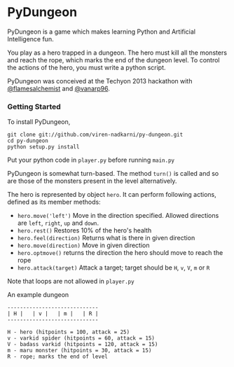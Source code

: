 # PyDungeon
PyDungeon is a game which makes learning Python and Artificial Intelligence fun.

You play as a hero trapped in a dungeon. The hero must kill all the monsters and reach the rope, which marks the end of the dungeon level. To control the actions of the hero, you must write a python script.

PyDungeon was conceived at the Techyon 2013 hackathon with [@flamesalchemist](http://github.com/sahilc) and [@vanarp96](http://github.com/vanarp96).

### Getting Started
To install PyDungeon,
```
git clone git://github.com/viren-nadkarni/py-dungeon.git
cd py-dungeon
python setup.py install
```

Put your python code in `player.py` before running `main.py`

PyDungeon is somewhat turn-based. The method `turn()` is called and so are those of the monsters present in the level alternatively. 

The hero is represented by object `hero`. It can perform following actions, defined as its member methods:

* `hero.move('left')` Move in the direction specified. Allowed directions are `left`, `right`, `up` and `down`.
* `hero.rest()` Restores 10% of the hero's health
* `hero.feel(direction)` Returns what is there in given direction
* `hero.move(direction)` Move in given direction
* `hero.optmove()` returns the direction the hero should move to reach the rope
* `hero.attack(target)` Attack a target; target should be `H`, `v`, `V`, `m` or `R`

Note that loops are not allowed in `player.py`

An example dungeon

    -----------------------------
    | H |   | v |   | m |   | R | 
    -----------------------------
    
    H - hero (hitpoints = 100, attack = 25)
    v - varkid spider (hitpoints = 60, attack = 15)
    V - badass varkid (hitpoints = 120, attack = 15)
    m - maru monster (hitpoints = 30, attack = 15)
    R - rope; marks the end of level
